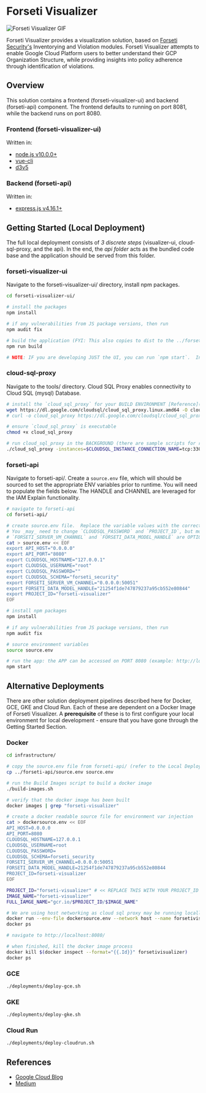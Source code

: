 # Forseti Visualizer

![Forseti Visualizer GIF](.assets/forseti-visualizer-example.gif)

Forseti Visualizer provides a visualization solution, based on [Forseti Security's](https://github.com/forseti-security/forseti-security) Inventorying and Violation modules.  Forseti Visualizer attempts to enable Google Cloud Platform users to better understand their GCP Organization Structure, while providing insights into policy adherence through identification of violations.

## Overview

This solution contains a frontend (forseti-visualizer-ui) and backend (forseti-api) component.  The frontend defaults to running on port 8081, while the backend runs on port 8080.  

### Frontend (forseti-visualizer-ui)

Written in:

* [node.js v10.0.0+](https://nodejs.org/en/)
* [vue-cli](https://cli.vuejs.org/guide/installation.html)
* [d3v5](https://d3js.org/)

### Backend (forseti-api)

Written in:

* [express.js v4.16.1+](https://expressjs.com/)

## Getting Started (Local Deployment)

The full local deployment consists of *3 discrete steps* (visualizer-ui, cloud-sql-proxy, and the api).  In the end, the *api folder* acts as the bundled code base and the application should be served from this folder.

### forseti-visualizer-ui

Navigate to the forseti-visualizer-ui/ directory, install npm packages.

```bash
cd forseti-visualizer-ui/

# install the packages
npm install

# if any vulnerabilities from JS package versions, then run
npm audit fix

# build the application (FYI: This also copies to dist to the ../forseti-api/ folder)
npm run build

# NOTE: IF you are developing JUST the UI, you can run `npm start`.  In this case, the app is served on PORT 8081, and not PORT 8080.
```

### cloud-sql-proxy

Navigate to the tools/ directory.  Cloud SQL Proxy enables connectivity to Cloud SQL (mysql) Database.

```bash
# install the `cloud_sql_proxy` for your BUILD ENVIRONMENT [Reference](https://cloud.google.com/sql/docs/mysql/sql-proxy)
wget https://dl.google.com/cloudsql/cloud_sql_proxy.linux.amd64 -O cloud_sql_proxy
# curl -o cloud_sql_proxy https://dl.google.com/cloudsql/cloud_sql_proxy.darwin.amd64

# ensure `cloud_sql_proxy` is executable 
chmod +x cloud_sql_proxy

# run cloud_sql_proxy in the BACKGROUND (there are sample scripts for reference)
./cloud_sql_proxy -instances=$CLOUDSQL_INSTANCE_CONNECTION_NAME=tcp:3306 &
```

### forseti-api

Navigate to forseti-api/.  Create a `source.env` file, which will should be sourced to set the appropriate ENV variables prior to runtime.  You will need to populate the fields below.  The HANDLE and CHANNEL are leveraged for the IAM Explain functionality.

```bash
# navigate to forseti-api
cd forseti-api/

# create source.env file.  Replace the variable values with the correct values.  
# You _may_ need to change `CLOUDSQL_PASSWORD` and `PROJECT_ID`, but most other values can stay the same.
# `FORSETI_SERVER_VM_CHANNEL` and `FORSETI_DATA_MODEL_HANDLE` are OPTIONAL and only used for IAM Explain Functionality.
cat > source.env << EOF
export API_HOST="0.0.0.0"
export API_PORT="8080"
export CLOUDSQL_HOSTNAME="127.0.0.1"
export CLOUDSQL_USERNAME="root"
export CLOUDSQL_PASSWORD=""
export CLOUDSQL_SCHEMA="forseti_security"
export FORSETI_SERVER_VM_CHANNEL="0.0.0.0:50051"
export FORSETI_DATA_MODEL_HANDLE="21254f1de747879237a95cb552e80844"
export PROJECT_ID="forseti-visualizer"
EOF

# install npm packages
npm install

# if any vulnerabilities from JS package versions, then run
npm audit fix

# source environment variables
source source.env

# run the app: the APP can be accessed on PORT 8080 (example: http://localhost:8080/)
npm start
```

## Alternative Deployments

There are other solution deployment pipelines described here for Docker, GCE, GKE and Cloud Run.  Each of these are dependent on a Docker Image of Forseti Visualizer.  A **prerequisite** of these is to first configure your local environment for local development - ensure that you have gone through the Getting Started Section.

### Docker

```bash
cd infrastructure/

# copy the source.env file from forseti-api/ (refer to the Local Deployment section)
cp ../forseti-api/source.env source.env

# run the Build Images script to build a docker image
./build-images.sh

# verify that the docker image has been built
docker images | grep "forseti-visualizer"

# create a docker readable source file for environment var injection
cat > dockersource.env << EOF
API_HOST=0.0.0.0
API_PORT=8080
CLOUDSQL_HOSTNAME=127.0.0.1
CLOUDSQL_USERNAME=root
CLOUDSQL_PASSWORD=
CLOUDSQL_SCHEMA=forseti_security
FORSETI_SERVER_VM_CHANNEL=0.0.0.0:50051
FORSETI_DATA_MODEL_HANDLE=21254f1de747879237a95cb552e80844
PROJECT_ID=forseti-visualizer
EOF

PROJECT_ID="forseti-visualizer" # << REPLACE THIS WITH YOUR PROJECT_ID
IMAGE_NAME="forseti-visualizer"
FULL_IAMGE_NAME="gcr.io/$PROJECT_ID/$IMAGE_NAME"

# We are using host networking as cloud sql proxy may be running locally or a separate container.  Depending on your configuration settings, you will need to ensure you have a viable route to the Database IP/Port.
docker run --env-file dockersource.env --network host --name forsetivisualizer --rm -d -p 8080:8080 $FULL_IAMGE_NAME
docker ps

# navigate to http://localhost:8080/

# when finished, kill the docker image process
docker kill $(docker inspect --format="{{.Id}}" forsetivisualizer)
docker ps
```

### GCE

```bash
./deployments/deploy-gce.sh
```

### GKE

```bash
./deployments/deploy-gke.sh
```

### Cloud Run

```bash
./deployments/deploy-cloudrun.sh
```

## References

* [Google Cloud Blog](https://cloud.google.com/blog/products/identity-security/understand-gcp-organization-resource-hierarchies-with-forseti-visualizer)
* [Medium](https://medium.com/google-cloud/visualize-gcp-architecture-using-forseti-2-0-and-d3-js-ffc8fdf59450)
